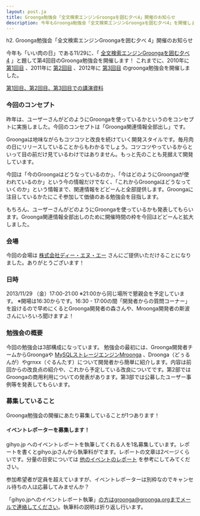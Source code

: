 ```yaml
---
layout: post.ja
title: Groonga勉強会「全文検索エンジンGroongaを囲む夕べ4」開催のお知らせ
description: 今年もGroonga勉強会「全文検索エンジンGroongaを囲む夕べ4」を開催します！
---
```

h2. Groonga勉強会「全文検索エンジンGroongaを囲む夕べ 4」開催のお知らせ

今年も「いい肉の日」である11/29に、「 [全文検索エンジンGroongaを囲む夕べ
4](http://atnd.org/events/43461)
」と題して第4回目のGroonga勉強会を開催します！
これまでに、2010年に [第1回目](http://atnd.org/events/9234) 、2011年に
[第2回目](http://atnd.org/events/20446) 、2012年に
[第3回目](http://atnd.org/events/33070) のgroonga勉強会を開催しました。

[第1回目、第2回目、第3回目での講演資料](http://groonga.org/ja/publication/)

### 今回のコンセプト

昨年は、ユーザーさんがどのようにGroongaを使っているかというのをコンセプトに実施しました。今回のコンセプトは「Groonga関連情報全部出し」です。

Groongaは地味ながらもコツコツと改良を続けていく開発スタイルです。毎月肉の日にリリースしていることからもわかるでしょう。コツコツやっているからといって目の前だけ見ているわけではありません。もっと先のことも見据えて開発しています。

今回は「今のGroongaはどうなっているのか」、「今はどのようにGroongaが使われているのか」という今の情報だけでなく、「これからGroongaはどうなっていくのか」という情報まで、関連情報をどどーんと全部提供します。Groongaに注目しているかたにこそ参加して価値のある勉強会を目指します。

もちろん、ユーザーさんがどのようにGroongaを使っているかも発表してもらいます。Groonga関連情報全部出しのために開催時間の枠を今回はどどーんと拡大しました。

### 会場

今回の会場は
[株式会社ディー・エヌ・エー](http://dena.com/company/access.html)
さんにご提供いただけることになりました。ありがとうございます！

### 日時

2013/11/29 （金）17:00-21:00
※21:00から同じ場所で懇親会を予定しています。
※開場は16:30からです。16:30 -
17:00の間「開発者からの質問コーナー」を設けるので早めにくるとGroonga開発者の森さんや、Mroonga開発者の斯波さんにいろいろ聞けますよ！

### 勉強会の概要

今回の勉強会は3部構成になっています。
勉強会の最初には、Groonga開発者チームからGroongaや
[MySQLストレージエンジンMroonga](http://mroonga.org/ja/)
、Droonga（どぅるんが）やgrnxx（ぐるんたす）について開発者から簡単に紹介します。内容は前回からの改良点の紹介や、これから予定している改良についてです。第2部ではGroongaの商用利用についての発表があります。第3部では公募したユーザー事例等を発表してもらいます。

### 募集していること

Groonga勉強会の開催にあたり募集していることが1つあります！

#### イベントレポーターを募集します！

gihyo.jp
へのイベントレポートを執筆してくれる人を1名募集しています。レポートを書くとgihyo.jpさんから執筆料がでます。レポートの文章は2ページくらいです。分量の目安については
[他のイベントのレポート](http://gihyo.jp/news/report)
を参考にしてみてください。

参加希望者が定員を超えていますが、イベントレポーターは別枠なのでキャンセル待ちの人は応募してみませんか？

「gihyo.jpへのイベントレポート執筆」の方はgroonga@groonga.orgまでメールで連絡してください。執筆料の説明は折り返し行います。
